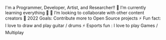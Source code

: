 I'm a Programmer, Developer, Artist, and Researcher!!
🌱 I’m currently learning everything 🤣
👯 I’m looking to collaborate with other content creators
🥅 2022 Goals: Contribute more to Open Source projects
⚡ Fun fact: I love to draw and play guitar / drums
⚡ Esports fun : I love to play Games / Multiplay
